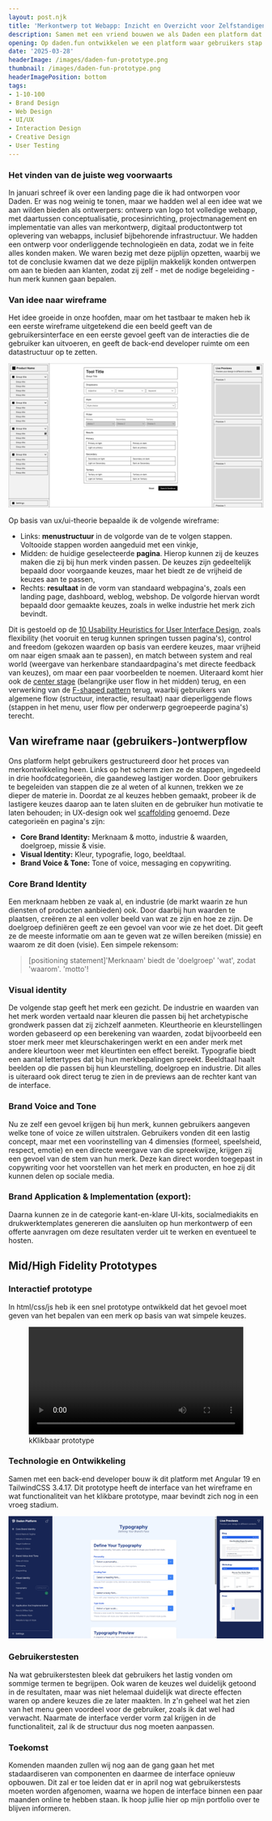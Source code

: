 ```yaml
---
layout: post.njk
title: 'Merkontwerp tot Webapp: Inzicht en Overzicht voor Zelfstandigen en Bedrijven'
description: Samen met een vriend bouwen we als Daden een platform dat het proces van merkontwerp tot webappontwerp inzichtelijk en overzichtelijk maakt. Het helpt zelfstandigen en marketingmedewerkers bij het opstellen en bijschaven van hun ontwerpen.
opening: Op daden.fun ontwikkelen we een platform waar gebruikers stap voor stap hun merkidentiteit kunnen vormgeven en direct de impact ervan op web- en printontwerpen kunnen zien. Dit doen we met een intuïtieve interface waarin keuzes overzichtelijk en visueel inzichtelijk worden gemaakt.
date: '2025-03-28'
headerImage: /images/daden-fun-prototype.png
thumbnail: /images/daden-fun-prototype.png
headerImagePosition: bottom
tags:
- 1-10-100
- Brand Design
- Web Design
- UI/UX
- Interaction Design
- Creative Design
- User Testing
---
```


### Het vinden van de juiste weg voorwaarts

In januari schreef ik over een landing page die ik had ontworpen voor Daden. Er was nog weinig te tonen, maar we hadden wel al een idee wat we aan wilden bieden als ontwerpers: ontwerp van logo tot volledige webapp, met daartussen conceptualisatie, procesinrichting, projectmanagement en implementatie van alles van merkontwerp, digitaal productontwerp tot oplevering van webapps, inclusief bijbehorende infrastructuur. We hadden een ontwerp voor onderliggende technologieën en data, zodat we in feite alles konden maken. We waren bezig met deze pijplijn opzetten, waarbij we tot de conclusie kwamen dat we deze pijplijn makkelijk konden ontwerpen om aan te bieden aan klanten, zodat zij zelf - met de nodige begeleiding - hun merk kunnen gaan bepalen.

### Van idee naar wireframe

Het idee groeide in onze hoofden, maar om het tastbaar te maken heb ik een eerste wireframe uitgetekend die een beeld geeft van de gebruikersinterface en een eerste gevoel geeft van de interacties die de gebruiker kan uitvoeren, en geeft de back-end developer ruimte om een datastructuur op te zetten.

![Eerste wireframe van het idee](/images/daden-fun-wireframe.png)

Op basis van ux/ui-theorie bepaalde ik de volgende wireframe:

- Links: **menustructuur** in de volgorde van de te volgen stappen. Voltooide stappen worden aangeduid met een vinkje,
- Midden: de huidige geselecteerde **pagina**. Hierop kunnen zij de keuzes maken die zij bij hun merk vinden passen. De keuzes zijn gedeeltelijk bepaald door voorgaande keuzes, maar het biedt ze de vrijheid de keuzes aan te passen,
- Rechts: **resultaat** in de vorm van standaard webpagina's, zoals een landing page, dashboard, weblog, webshop. De volgorde hiervan wordt bepaald door gemaakte keuzes, zoals in welke industrie het merk zich bevindt.

Dit is gestoeld op de [10 Usability Heuristics for User Interface Design](https://www.nngroup.com/articles/ten-usability-heuristics/), zoals flexibility (het vooruit en terug kunnen springen tussen pagina's), control and freedom (gekozen waarden op basis van eerdere keuzes, maar vrijheid om naar eigen smaak aan te passen), en match between system and real world (weergave van herkenbare standaardpagina's met directe feedback van keuzes), om maar een paar voorbeelden te noemen. Uiteraard komt hier ook de [center stage](https://www.interaction-design.org/literature/topics/center-stage) (belangrijke user flow in het midden) terug, en een verwerking van de [F-shaped pattern](https://www.nngroup.com/articles/f-shaped-pattern-reading-web-content/) terug, waarbij gebruikers van algemene flow (structuur, interactie, resultaat) naar dieperliggende flows (stappen in het menu, user flow per onderwerp gegroepeerde pagina's) terecht.

## Van wireframe naar (gebruikers-)ontwerpflow

Ons platform helpt gebruikers gestructureerd door het proces van merkontwikkeling heen. Links op het scherm zien ze de stappen, ingedeeld in drie hoofdcategorieën, die gaandeweg lastiger worden. Door gebruikers te begeleiden van stappen die ze al weten of al kunnen, trekken we ze dieper de materie in. Doordat ze al keuzes hebben gemaakt, probeer ik de lastigere keuzes daarop aan te laten sluiten en de gebruiker hun motivatie te laten behouden; in UX-design ook wel [scaffolding](https://odettejansen.nl/scaffolding-as-a-ux-method-for-designing-better-products/) genoemd. Deze categorieën en pagina's zijn:

- **Core Brand Identity:** Merknaam & motto, industrie & waarden, doelgroep, missie & visie.
- **Visual Identity:** Kleur, typografie, logo, beeldtaal.
- **Brand Voice & Tone:** Tone of voice, messaging en copywriting.

### Core Brand Identity

Een merknaam hebben ze vaak al, en industrie (de markt waarin ze hun diensten of producten aanbieden) ook. Door daarbij hun waarden te plaatsen, creëren ze al een voller beeld van wat ze zijn en hoe ze zijn. De doelgroep definiëren geeft ze een gevoel van voor wie ze het doet. Dit geeft ze de meeste informatie om aan te geven wat ze willen bereiken (missie) en waarom ze dit doen (visie). Een simpele rekensom:

>[positioning statement]'Merknaam' biedt de 'doelgroep' 'wat', zodat 'waarom'. 'motto'!

### Visual identity

De volgende stap geeft het merk een gezicht. De industrie en waarden van het merk worden vertaald naar kleuren die passen bij het archetypische grondwerk passen dat zij zichzelf aanmeten. Kleurtheorie en kleurstellingen worden gebaseerd op een berekening van waarden, zodat bijvoorbeeld een stoer merk meer met kleurschakeringen werkt en een ander merk met andere kleurtoon weer met kleurtinten een effect bereikt. Typografie biedt een aantal lettertypes dat bij hun merkbepalingen spreekt. Beeldtaal haalt beelden op die passen bij hun kleurstelling, doelgroep en industrie. Dit alles is uiteraard ook direct terug te zien in de previews aan de rechter kant van de interface.

### Brand Voice and Tone

Nu ze zelf een gevoel krijgen bij hun merk, kunnen gebruikers aangeven welke tone of voice ze willen uitstralen. Gebruikers vonden dit een lastig concept, maar met een voorinstelling van 4 dimensies (formeel, speelsheid, respect, emotie) en een directe weergave van die spreekwijze, krijgen zij een gevoel van de stem van hun merk. Deze kan direct worden toegepast in copywriting voor het voorstellen van het merk en producten, en hoe zij dit kunnen delen op sociale media.

### Brand Application & Implementation (export):

Daarna kunnen ze in de categorie kant-en-klare UI-kits, socialmediakits en drukwerktemplates genereren die aansluiten op hun merkontwerp of een offerte aanvragen om deze resultaten verder uit te werken en eventueel te hosten.

## Mid/High Fidelity Prototypes

### Interactief prototype

In html/css/js heb ik een snel prototype ontwikkeld dat het gevoel moet geven van het bepalen van een merk op basis van wat simpele keuzes.

<figure>
  <video width="100%" aspect-ratio="2" autoplay="" loop="">
    <source src="/images/daden-fun-proto.mp4" type="video/mp4">
  </video>
  <figcaption>kKlikbaar prototype</figcaption>
</figure>

### Technologie en Ontwikkeling

Samen met een back-end developer bouw ik dit platform met Angular 19 en TailwindCSS 3.4.17. Dit prototype heeft de interface van het wireframe en wat functionaliteit van het klikbare prototype, maar bevindt zich nog in een vroeg stadium. 

![Wireframe van het prototype](/images/daden-fun-prototype.png)

### Gebruikerstesten

Na wat gebruikerstesten bleek dat gebruikers het lastig vonden om sommige termen te begrijpen. Ook waren de keuzes wel duidelijk getoond in de resultaten, maar was niet helemaal duidelijk wat directe effecten waren op andere keuzes die ze later maakten. In z'n geheel wat het zien van het menu geen voordeel voor de gebruiker, zoals ik dat wel had verwacht. Naarmate de interface verder vorm zal krijgen in de functionaliteit, zal ik de structuur dus nog moeten aanpassen.

### Toekomst

Komenden maanden zullen wij nog aan de gang gaan het met stadaardiseren van componenten en daarmee de interface opnieuw opbouwen. Dit zal er toe leiden dat er in april nog wat gebruikerstests moeten worden afgenomen, waarna we hopen de interface binnen een paar maanden online te hebben staan. Ik hoop jullie hier op mijn portfolio over te blijven informeren.